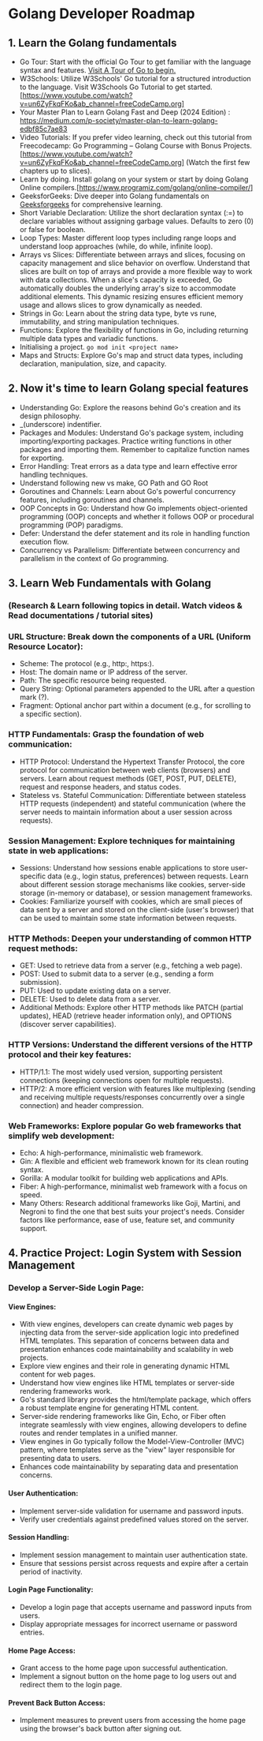 # Golang Developer Roadmap

## 1. Learn the Golang fundamentals

- Go Tour: Start with the official Go Tour to get familiar with the language syntax and features. [Visit A Tour of Go to begin.](https://go.dev/tour/welcome/1/)
- W3Schools: Utilize W3Schools' Go tutorial for a structured introduction to the language. Visit W3Schools Go Tutorial to get started.[https://www.youtube.com/watch?v=un6ZyFkqFKo&ab_channel=freeCodeCamp.org]
- Your Master Plan to Learn Golang Fast and Deep (2024 Edition) : https://medium.com/p-society/master-plan-to-learn-golang-edbf85c7ae83
- Video Tutorials: If you prefer video learning, check out this tutorial from Freecodecamp: Go Programming – Golang Course with Bonus Projects.[https://www.youtube.com/watch?v=un6ZyFkqFKo&ab_channel=freeCodeCamp.org] (Watch the first few chapters up to slices).
- Learn by doing. Install golang on your system or start by doing Golang Online compilers.[https://www.programiz.com/golang/online-compiler/]
- GeeksforGeeks: Dive deeper into Golang fundamentals on [Geeksforgeeks](https://www.geeksforgeeks.org/golang/) for comprehensive learning.
- Short Variable Declaration: Utilize the short declaration syntax (:=) to declare variables without assigning garbage values. Defaults to zero (0) or false for boolean.
- Loop Types: Master different loop types including range loops and understand loop approaches (while, do while, infinite loop).
- Arrays vs Slices: Differentiate between arrays and slices, focusing on capacity management and slice behavior on overflow. Understand that slices are built on top of arrays and provide a more flexible way to work with data collections. When a slice's capacity is exceeded, Go automatically doubles the underlying array's size to accommodate additional elements. This dynamic resizing ensures efficient memory usage and allows slices to grow dynamically as needed.
- Strings in Go: Learn about the string data type, byte vs rune, immutability, and string manipulation techniques.
- Functions: Explore the flexibility of functions in Go, including returning multiple data types and variadic functions.
- Initialising a project. `go mod init <project name>`
- Maps and Structs: Explore Go's map and struct data types, including declaration, manipulation, size, and capacity.

## 2. Now it's time to learn Golang special features

- Understanding Go: Explore the reasons behind Go's creation and its design philosophy.
- _(underscore) indentifier.
- Packages and Modules: Understand Go's package system, including importing/exporting packages. Practice writing functions in other packages and importing them. Remember to capitalize function names for exporting.
- Error Handling: Treat errors as a data type and learn effective error handling techniques.
- Understand following new vs make, GO Path and GO Root
- Goroutines and Channels: Learn about Go's powerful concurrency features, including goroutines and channels.
- OOP Concepts in Go: Understand how Go implements object-oriented programming (OOP) concepts and whether it follows OOP or procedural programming (POP) paradigms.
- Defer: Understand the defer statement and its role in handling function execution flow.
- Concurrency vs Parallelism: Differentiate between concurrency and parallelism in the context of Go programming.

## 3. Learn Web Fundamentals with Golang
### (Research & Learn following topics in detail. Watch videos & Read documentations / tutorial sites)
### URL Structure: Break down the components of a URL (Uniform Resource Locator):
- Scheme: The protocol (e.g., http:, https:).
- Host: The domain name or IP address of the server.
- Path: The specific resource being requested.
- Query String: Optional parameters appended to the URL after a question mark (?).
- Fragment: Optional anchor part within a document (e.g., for scrolling to a specific section).
### HTTP Fundamentals: Grasp the foundation of web communication:
- HTTP Protocol: Understand the Hypertext Transfer Protocol, the core protocol for communication between web clients (browsers) and servers. Learn about request methods (GET, POST, PUT, DELETE), request and response headers, and status codes.
- Stateless vs. Stateful Communication: Differentiate between stateless HTTP requests (independent) and stateful communication (where the server needs to maintain information about a user session across requests).
### Session Management: Explore techniques for maintaining state in web applications:
- Sessions: Understand how sessions enable applications to store user-specific data (e.g., login status, preferences) between requests. Learn about different session storage mechanisms like cookies, server-side storage (in-memory or database), or session management frameworks.
- Cookies: Familiarize yourself with cookies, which are small pieces of data sent by a server and stored on the client-side (user's browser) that can be used to maintain some state information between requests.
### HTTP Methods: Deepen your understanding of common HTTP request methods:
- GET: Used to retrieve data from a server (e.g., fetching a web page).
- POST: Used to submit data to a server (e.g., sending a form submission).
- PUT: Used to update existing data on a server.
- DELETE: Used to delete data from a server.
- Additional Methods: Explore other HTTP methods like PATCH (partial updates), HEAD (retrieve header information only), and OPTIONS (discover server capabilities).
### HTTP Versions: Understand the different versions of the HTTP protocol and their key features:
- HTTP/1.1: The most widely used version, supporting persistent connections (keeping connections open for multiple requests).
- HTTP/2: A more efficient version with features like multiplexing (sending and receiving multiple requests/responses concurrently over a single connection) and header compression.
### Web Frameworks: Explore popular Go web frameworks that simplify web development:
- Echo: A high-performance, minimalistic web framework.
- Gin: A flexible and efficient web framework known for its clean routing syntax.
- Gorilla: A modular toolkit for building web applications and APIs.
- Fiber: A high-performance, minimalist web framework with a focus on speed.
- Many Others: Research additional frameworks like Goji, Martini, and Negroni to find the one that best suits your project's needs. Consider factors like performance, ease of use, feature set, and community support.

## 4. Practice Project: Login System with Session Management

### Develop a Server-Side Login Page:

#### View Engines:
- With view engines, developers can create dynamic web pages by injecting data from the server-side application logic into predefined HTML templates. This separation of concerns between data and presentation enhances code maintainability and scalability in web projects.
- Explore view engines and their role in generating dynamic HTML content for web pages.
- Understand how view engines like HTML templates or server-side rendering frameworks work.
- Go's standard library provides the html/template package, which offers a robust template engine for generating HTML content.
- Server-side rendering frameworks like Gin, Echo, or Fiber often integrate seamlessly with view engines, allowing developers to define routes and render templates in a unified manner.
- View engines in Go typically follow the Model-View-Controller (MVC) pattern, where templates serve as the "view" layer responsible for presenting data to users.
- Enhances code maintainability by separating data and presentation concerns.
  
#### User Authentication:
- Implement server-side validation for username and password inputs.
- Verify user credentials against predefined values stored on the server.

#### Session Handling:

- Implement session management to maintain user authentication state.
- Ensure that sessions persist across requests and expire after a certain period of inactivity.

#### Login Page Functionality:

- Develop a login page that accepts username and password inputs from users.
- Display appropriate messages for incorrect username or password entries.

#### Home Page Access:

- Grant access to the home page upon successful authentication.
- Implement a signout button on the home page to log users out and redirect them to the login page.

#### Prevent Back Button Access:

- Implement measures to prevent users from accessing the home page using the browser's back button after signing out.
